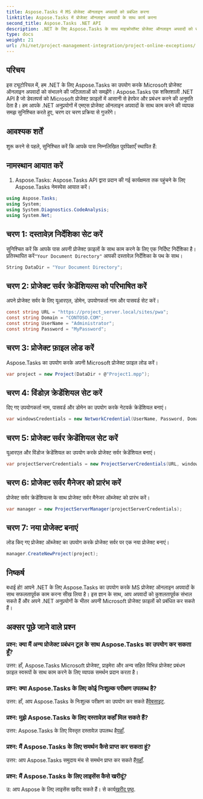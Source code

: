 ```yaml
---
title: Aspose.Tasks में MS प्रोजेक्ट ऑनलाइन अपवादों को प्रबंधित करना
linktitle: Aspose.Tasks में प्रोजेक्ट ऑनलाइन अपवादों के साथ कार्य करना
second_title: Aspose.Tasks .NET API
description: .NET के लिए Aspose.Tasks के साथ माइक्रोसॉफ्ट प्रोजेक्ट ऑनलाइन अपवादों को सहजता से संभालने का तरीका जानें। प्रभावी परियोजना प्रबंधन के लिए चरण-दर-चरण ट्यूटोरियल।
type: docs
weight: 21
url: /hi/net/project-management-integration/project-online-exceptions/
---
```

## परिचय
इस ट्यूटोरियल में, हम .NET के लिए Aspose.Tasks का उपयोग करके Microsoft प्रोजेक्ट ऑनलाइन अपवादों को संभालने की जटिलताओं को समझेंगे। Aspose.Tasks एक शक्तिशाली .NET API है जो डेवलपर्स को Microsoft प्रोजेक्ट फ़ाइलों में आसानी से हेरफेर और प्रबंधन करने की अनुमति देता है। हम आपके .NET अनुप्रयोगों में एमएस प्रोजेक्ट ऑनलाइन अपवादों के साथ काम करने की व्यापक समझ सुनिश्चित करते हुए, चरण दर चरण प्रक्रिया से गुजरेंगे।
## आवश्यक शर्तें
शुरू करने से पहले, सुनिश्चित करें कि आपके पास निम्नलिखित पूर्वापेक्षाएँ स्थापित हैं:

## नामस्थान आयात करें
1. Aspose.Tasks: Aspose.Tasks API द्वारा प्रदान की गई कार्यक्षमता तक पहुंचने के लिए Aspose.Tasks नेमस्पेस आयात करें।
```csharp
using Aspose.Tasks;
using System;
using System.Diagnostics.CodeAnalysis;
using System.Net;

```

## चरण 1: दस्तावेज़ निर्देशिका सेट करें
 सुनिश्चित करें कि आपके पास अपनी प्रोजेक्ट फ़ाइलों के साथ काम करने के लिए एक निर्दिष्ट निर्देशिका है। प्रतिस्थापित करें`"Your Document Directory"` आपकी दस्तावेज़ निर्देशिका के पथ के साथ।
```csharp
String DataDir = "Your Document Directory";
```
## चरण 2: प्रोजेक्ट सर्वर क्रेडेंशियल्स को परिभाषित करें
अपने प्रोजेक्ट सर्वर के लिए यूआरएल, डोमेन, उपयोगकर्ता नाम और पासवर्ड सेट करें।
```csharp
const string URL = "https://project_server.local/sites/pwa";
const string Domain = "CONTOSO.COM";
const string UserName = "Administrator";
const string Password = "MyPassword";
```
## चरण 3: प्रोजेक्ट फ़ाइल लोड करें
Aspose.Tasks का उपयोग करके अपनी Microsoft प्रोजेक्ट फ़ाइल लोड करें।
```csharp
var project = new Project(DataDir + @"Project1.mpp");
```
## चरण 4: विंडोज़ क्रेडेंशियल सेट करें
दिए गए उपयोगकर्ता नाम, पासवर्ड और डोमेन का उपयोग करके नेटवर्क क्रेडेंशियल बनाएं।
```csharp
var windowsCredentials = new NetworkCredential(UserName, Password, Domain);
```
## चरण 5: प्रोजेक्ट सर्वर क्रेडेंशियल सेट करें
यूआरएल और विंडोज क्रेडेंशियल का उपयोग करके प्रोजेक्ट सर्वर क्रेडेंशियल बनाएं।
```csharp
var projectServerCredentials = new ProjectServerCredentials(URL, windowsCredentials);
```
## चरण 6: प्रोजेक्ट सर्वर मैनेजर को प्रारंभ करें
प्रोजेक्ट सर्वर क्रेडेंशियल्स के साथ प्रोजेक्ट सर्वर मैनेजर ऑब्जेक्ट को प्रारंभ करें।
```csharp
var manager = new ProjectServerManager(projectServerCredentials);
```
## चरण 7: नया प्रोजेक्ट बनाएं
लोड किए गए प्रोजेक्ट ऑब्जेक्ट का उपयोग करके प्रोजेक्ट सर्वर पर एक नया प्रोजेक्ट बनाएं।
```csharp
manager.CreateNewProject(project);
```

## निष्कर्ष
बधाई हो! आपने .NET के लिए Aspose.Tasks का उपयोग करके MS प्रोजेक्ट ऑनलाइन अपवादों के साथ सफलतापूर्वक काम करना सीख लिया है। इस ज्ञान के साथ, आप अपवादों को कुशलतापूर्वक संभाल सकते हैं और अपने .NET अनुप्रयोगों के भीतर अपनी Microsoft प्रोजेक्ट फ़ाइलों को प्रबंधित कर सकते हैं।
## अक्सर पूछे जाने वाले प्रश्न
### प्रश्न: क्या मैं अन्य प्रोजेक्ट प्रबंधन टूल के साथ Aspose.Tasks का उपयोग कर सकता हूँ?
उत्तर: हाँ, Aspose.Tasks Microsoft प्रोजेक्ट, प्राइमेरा और अन्य सहित विभिन्न प्रोजेक्ट प्रबंधन फ़ाइल स्वरूपों के साथ काम करने के लिए व्यापक समर्थन प्रदान करता है।
### प्रश्न: क्या Aspose.Tasks के लिए कोई निःशुल्क परीक्षण उपलब्ध है?
 उत्तर: हाँ, आप Aspose.Tasks के निःशुल्क परीक्षण का उपयोग कर सकते हैं[वेबसाइट](https://releases.aspose.com/).
### प्रश्न: मुझे Aspose.Tasks के लिए दस्तावेज़ कहाँ मिल सकते हैं?
 उत्तर: Aspose.Tasks के लिए विस्तृत दस्तावेज़ उपलब्ध है[यहाँ](https://reference.aspose.com/tasks/net/).
### प्रश्न: मैं Aspose.Tasks के लिए समर्थन कैसे प्राप्त कर सकता हूं?
 उत्तर: आप Aspose.Tasks समुदाय मंच से समर्थन प्राप्त कर सकते हैं[यहाँ](https://forum.aspose.com/c/tasks/15).
### प्रश्न: मैं Aspose.Tasks के लिए लाइसेंस कैसे खरीदूं?
 उ: आप Aspose के लिए लाइसेंस खरीद सकते हैं। से कार्य[खरीद पृष्ठ](https://purchase.aspose.com/buy).